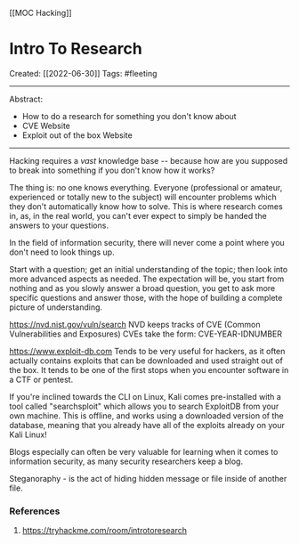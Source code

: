 [[MOC Hacking]]

# Intro To Research
Created:  [[2022-06-30]]
Tags: #fleeting 

---
Abstract:
- How to do a research for something you don't know about
- CVE Website
- Exploit out of the box Website

---
Hacking requires a _vast_ knowledge base -- because how are you supposed to break into something if you don't know how it works?

The thing is: no one knows everything. Everyone (professional or amateur, experienced or totally new to the subject) will encounter problems which they don't automatically know how to solve. This is where research comes in, as, in the real world, you can't ever expect to simply be handed the answers to your questions.

In the field of information security, there will never come a point where you don't need to look things up.


Start with a question; get an initial understanding of the topic; then look into more advanced aspects as needed. The expectation will be,  you start from nothing and as you slowly answer a broad question, you get to ask more specific questions and answer those, with the hope of building a complete picture of understanding. 


https://nvd.nist.gov/vuln/search
NVD keeps tracks of CVE (Common Vulnerabilities and Exposures)
CVEs take the form: CVE-YEAR-IDNUMBER

https://www.exploit-db.com
Tends to be very useful for hackers, as it often actually contains exploits that can be downloaded and used straight out of the box. It tends to be one of the first stops when you encounter software in a CTF or pentest.

If you're inclined towards the CLI on Linux, Kali comes pre-installed with a tool called "searchsploit" which allows you to search ExploitDB from your own machine. This is offline, and works using a downloaded version of the database, meaning that you already have all of the exploits already on your Kali Linux!


Blogs especially can often be very valuable for learning when it comes to information security, as many security researchers keep a blog.





Steganoraphy - is the act of hiding hidden message or file inside of another file. 


### References
1. https://tryhackme.com/room/introtoresearch